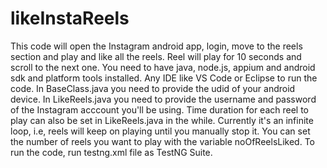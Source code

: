 # likeInstaReels
This code will open the Instagram android app, login, move to the reels section and play and like all the reels.
Reel will play for 10 seconds and scroll to the next one.
You need to have java, node.js, appium and android sdk and platform tools installed.
Any IDE like VS Code or Eclipse to run the code.
In BaseClass.java you need to provide the udid of your android device.
In LikeReels.java you need to provide the username and password of the Instagram acccount you'll be using.
Time duration for each reel to play can also be set in LikeReels.java in the while.
Currently it's an infinite loop, i.e, reels will keep on playing until you manually stop it. You can set the number of reels you want to play with the variable noOfReelsLiked.
To run the code, run testng.xml file as TestNG Suite.
